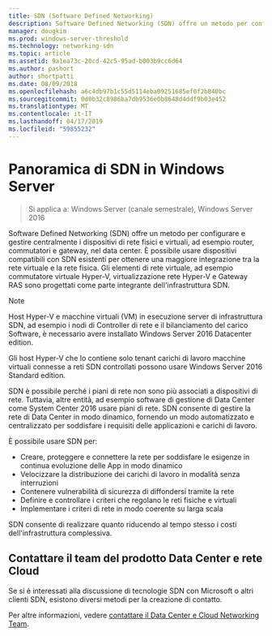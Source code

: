```yaml
---
title: SDN (Software Defined Networking)
description: Software Defined Networking (SDN) offre un metodo per configurare e gestire centralmente i dispositivi di rete fisici e virtuali, ad esempio router, commutatori e gateway, nel data center. Utilizzare questo argomento per apprendere le tecnologie di rete SDN (Software Defined) che sono disponibili in Windows Server, System Center e Microsoft Azure.
manager: dougkim
ms.prod: windows-server-threshold
ms.technology: networking-sdn
ms.topic: article
ms.assetid: 9a1ea73c-20cd-42c5-95ad-b003b9cc6d64
ms.author: pashort
author: shortpatti
ms.date: 08/09/2018
ms.openlocfilehash: a6c4db97b1c55d5114eba09251685ef0f2b840bc
ms.sourcegitcommit: 0d0b32c8986ba7db9536e0b8648d4ddf9b03e452
ms.translationtype: MT
ms.contentlocale: it-IT
ms.lasthandoff: 04/17/2019
ms.locfileid: "59855232"
---
```

# <a name="sdn-in-windows-server-overview"></a>Panoramica di SDN in Windows Server

>Si applica a: Windows Server (canale semestrale), Windows Server 2016


Software Defined Networking (SDN) offre un metodo per configurare e gestire centralmente i dispositivi di rete fisici e virtuali, ad esempio router, commutatori e gateway, nel data center. È possibile usare dispositivi compatibili con SDN esistenti per ottenere una maggiore integrazione tra la rete virtuale e la rete fisica. Gli elementi di rete virtuale, ad esempio commutatore virtuale Hyper-V, virtualizzazione rete Hyper-V e Gateway RAS sono progettati come parte integrante dell'infrastruttura SDN. 

>[!Note]
>Host Hyper-V e macchine virtuali (VM) in esecuzione server di infrastruttura SDN, ad esempio i nodi di Controller di rete e il bilanciamento del carico Software, è necessario avere installato Windows Server 2016 Datacenter edition. 
>
>Gli host Hyper-V che lo contiene solo tenant carichi di lavoro macchine virtuali connesse a reti SDN controllati possono usare Windows Server 2016 Standard edition.

SDN è possibile perché i piani di rete non sono più associati a dispositivi di rete. Tuttavia, altre entità, ad esempio software di gestione di Data Center come System Center 2016 usare piani di rete. SDN consente di gestire la rete di Data Center in modo dinamico, fornendo un modo automatizzato e centralizzato per soddisfare i requisiti delle applicazioni e carichi di lavoro. 

È possibile usare SDN per:

- Creare, proteggere e connettere la rete per soddisfare le esigenze in continua evoluzione delle App in modo dinamico
- Velocizzare la distribuzione dei carichi di lavoro in modalità senza interruzioni
- Contenere vulnerabilità di sicurezza di diffondersi tramite la rete
- Definire e controllare i criteri che regolano le reti fisiche e virtuali 
- Implementare i criteri di rete in modo coerente su larga scala

SDN consente di realizzare quanto riducendo al tempo stesso i costi dell'infrastruttura complessiva.



## <a name="contact-the-datacenter-and-cloud-networking-product-team"></a>Contattare il team del prodotto Data Center e rete Cloud

Se si è interessati alla discussione di tecnologie SDN con Microsoft o altri clienti SDN, esistono diversi metodi per la creazione di contatto.

Per altre informazioni, vedere [contattare il Data Center e Cloud Networking Team](contact-sdn-team.md).

